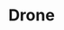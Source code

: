 ---
codehost: https://github.com/drone
guide: https://github.com/drone/brand/tree/master/logos
logohandle: droneio
sort: drone
title: Drone
twitter: https://x.com/droneio
website: https://drone.io/
---